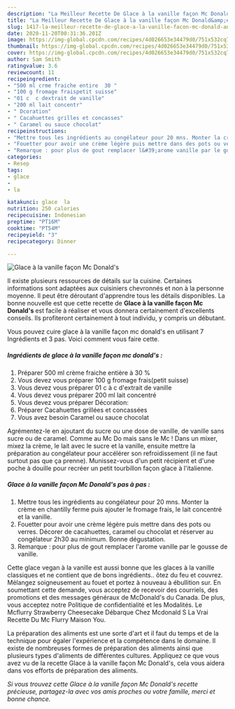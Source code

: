 ```yaml
---
description: "La Meilleur Recette De Glace à la vanille façon Mc Donald&amp;#39;s"
title: "La Meilleur Recette De Glace à la vanille façon Mc Donald&amp;#39;s"
slug: 1417-la-meilleur-recette-de-glace-a-la-vanille-facon-mc-donald-and-39-s
date: 2020-11-20T00:31:36.201Z
image: https://img-global.cpcdn.com/recipes/4d026653e34479d0/751x532cq70/glace-a-la-vanille-facon-mc-donalds-photo-principale-de-la-recette.jpg
thumbnail: https://img-global.cpcdn.com/recipes/4d026653e34479d0/751x532cq70/glace-a-la-vanille-facon-mc-donalds-photo-principale-de-la-recette.jpg
cover: https://img-global.cpcdn.com/recipes/4d026653e34479d0/751x532cq70/glace-a-la-vanille-facon-mc-donalds-photo-principale-de-la-recette.jpg
author: Sam Smith
ratingvalue: 3.6
reviewcount: 11
recipeingredient:
- "500 ml crme fraiche entire  30 "
- "100 g fromage fraispetit suisse"
- "01 c  c dextrait de vanille"
- "200 ml lait concentr"
- " Dcoration"
- " Cacahuettes grilles et concasses"
- " Caramel ou sauce chocolat"
recipeinstructions:
- "Mettre tous les ingrédients au congélateur pour 20 mns. Monter la crème en chantilly ferme puis ajouter le fromage frais, le lait concentré et la vanille."
- "Fouetter pour avoir une crème légère puis mettre dans des pots ou verres. Décorer de cacahuettes, caramel ou chocolat et réserver au congélateur 2h30 au minimum. Bonne dégustation."
- "Remarque : pour plus de gout remplacer l&#39;arome vanille par le gousse de vanille."
categories:
- Resep
tags:
- glace
- 
- la

katakunci: glace  la 
nutrition: 250 calories
recipecuisine: Indonesian
preptime: "PT16M"
cooktime: "PT54M"
recipeyield: "3"
recipecategory: Dinner

---
```



![Glace à la vanille façon Mc Donald&#39;s](https://img-global.cpcdn.com/recipes/4d026653e34479d0/751x532cq70/glace-a-la-vanille-facon-mc-donalds-photo-principale-de-la-recette.jpg)

Il existe plusieurs ressources de détails sur la cuisine. Certaines informations sont adaptées aux cuisiniers chevronnés et non à la personne moyenne. Il peut être déroutant d'apprendre tous les détails disponibles. La bonne nouvelle est que cette recette de <strong> Glace à la vanille façon Mc Donald&#39;s </strong> est facile à réaliser et vous donnera certainement d'excellents conseils. Ils profiteront certainement à tout individu, y compris un débutant.

<!--inarticleads1-->

Vous pouvez cuire glace à la vanille façon mc donald&#39;s en utilisant 7 Ingrédients et 3 pas. Voici comment vous faire cette.

##### Ingrédients de glace à la vanille façon mc donald&#39;s :

1. Préparer 500 ml crème fraiche entière à 30 %
1. Vous devez vous préparer 100 g fromage frais(petit suisse)
1. Vous devez vous préparer 01 c à c d&#39;extrait de vanille
1. Vous devez vous préparer 200 ml lait concentré
1. Vous devez vous préparer  Décoration:
1. Préparer  Cacahuettes grillées et concassées
1. Vous avez besoin  Caramel ou sauce chocolat


Agrémentez-le en ajoutant du sucre ou une dose de vanille, de vanille sans sucre ou de caramel. Comme au Mc Do mais sans le Mc ! Dans un mixer, mixez la crème, le lait avec le sucre et la vanille, ensuite mettre la préparation au congélateur pour accélérer son refroidissement (il ne faut surtout pas que ça prenne). Munissez-vous d&#39;un petit récipient et d&#39;une poche à douille pour recréer un petit tourbillon façon glace à l&#39;italienne. 

<!--inarticleads2-->

##### Glace à la vanille façon Mc Donald&#39;s pas à pas :

1. Mettre tous les ingrédients au congélateur pour 20 mns. Monter la crème en chantilly ferme puis ajouter le fromage frais, le lait concentré et la vanille.
1. Fouetter pour avoir une crème légère puis mettre dans des pots ou verres. Décorer de cacahuettes, caramel ou chocolat et réserver au congélateur 2h30 au minimum. Bonne dégustation.
1. Remarque : pour plus de gout remplacer l&#39;arome vanille par le gousse de vanille.


Cette glace vegan à la vanille est aussi bonne que les glaces à la vanille classiques et ne contient que de bons ingrédients.. ôtez du feu et couvrez. Mélangez soigneusement au fouet et portez à nouveau à ébullition sur. En soumettant cette demande, vous acceptez de recevoir des courriels, des promotions et des messages généraux de McDonald&#39;s du Canada. De plus, vous acceptez notre Politique de confidentialité et les Modalités. Le Mcflurry Strawberry Cheesecake Débarque Chez Mcdonald S La Vrai Recette Du Mc Flurry Maison You. 

<!--inarticleads1-->

<p>
La préparation des aliments est une sorte d'art et il faut du temps et de la technique pour égaler l'expérience et la compétence dans le domaine. Il existe de nombreuses formes de préparation des aliments ainsi que plusieurs types d'aliments de différentes cultures. Appliquez ce que vous avez vu de la recette Glace à la vanille façon Mc Donald&#39;s, cela vous aidera dans vos efforts de préparation des aliments.
</p>

<p>
<i>Si vous trouvez cette Glace à la vanille façon Mc Donald&#39;s recette précieuse, partagez-la avec vos amis proches ou votre famille, merci et bonne chance.</i>
</p>
